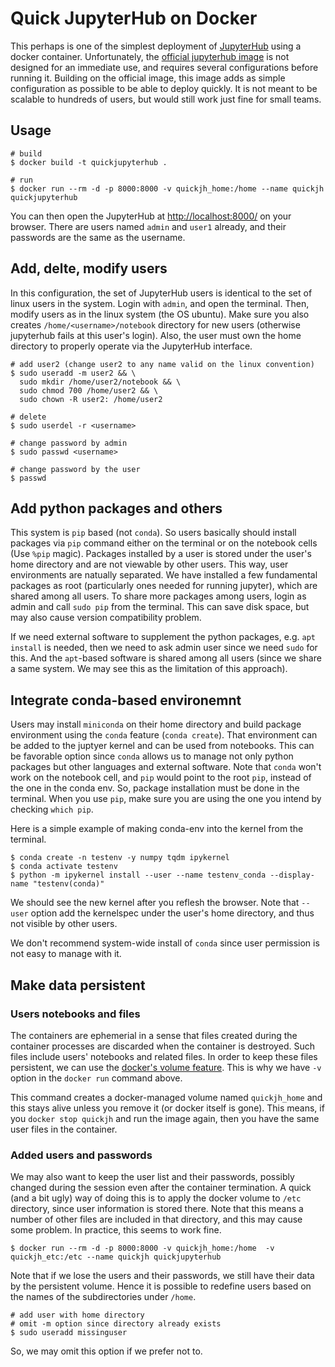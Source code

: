 Quick JupyterHub on Docker
==========================

This perhaps is one of the simplest deployment of [JupyterHub](https://jupyterhub.readthedocs.io/en/stable/) using a docker container.
Unfortunately, the [official jupyterhub image](https://github.com/jupyterhub/jupyterhub/) is not designed for an immediate use, and requires several configurations before running it.
Building on the official image, this image adds as simple configuration as possible to be able to deploy quickly.
It is not meant to be scalable to hundreds of users, but would still work just fine for small teams.



## Usage

```shell
# build
$ docker build -t quickjupyterhub .

# run
$ docker run --rm -d -p 8000:8000 -v quickjh_home:/home --name quickjh quickjupyterhub
```

You can then open the JupyterHub at [http://localhost:8000/](http://localhost:8000/) on your browser.
There are users named `admin` and `user1` already, and their passwords are the same as the username.

## Add, delte, modify users

In this configuration, the set of JupyterHub users is identical to the set of linux users in the system.
Login with `admin`, and open the terminal. Then, modify users as in the linux system (the OS ubuntu).
Make sure you also creates `/home/<username>/notebook` directory for new users (otherwise jupyterhub fails at this user's login).
Also, the user must own the home directory to properly operate via the JupyterHub interface.

```shell
# add user2 (change user2 to any name valid on the linux convention)
$ sudo useradd -m user2 && \
  sudo mkdir /home/user2/notebook && \
  sudo chmod 700 /home/user2 && \
  sudo chown -R user2: /home/user2

# delete
$ sudo userdel -r <username>

# change password by admin
$ sudo passwd <username>

# change password by the user
$ passwd
```

## Add python packages and others

This system is `pip` based (not `conda`).
So users basically should install packages via `pip` command either on the terminal or on the notebook cells (Use `%pip` magic).
Packages installed by a user is stored under the user's home directory and are not viewable by other users.
This way, user environments are natually separated.
We have installed a few fundamental packages as root (particularly ones needed for running jupyter), which are shared among all users.
To share more packages among users, login as admin and call `sudo pip` from the terminal.
This can save disk space, but may also cause version compatibility problem.

If we need external software to supplement the python packages, e.g. `apt install` is needed, then we need to ask admin user since we need `sudo` for this.
And the `apt`-based software is shared among all users (since we share a same system. We may see this as the limitation of this approach).

## Integrate conda-based environemnt

Users may install `miniconda` on their home directory and build package environment using the `conda` feature (`conda create`).
That environment can be added to the juptyer kernel and can be used from notebooks.
This can be favorable option since `conda` allows us to manage not only python packages but other languages and external software.
Note that `conda` won't work on the notebook cell, and `pip` would point to the root `pip`, instead of the one in the conda env.
So, package installation must be done in the terminal.
When you use `pip`, make sure you are using the one you intend by checking `which pip`.

Here is a simple example of making conda-env into the kernel from the terminal.

```shell
$ conda create -n testenv -y numpy tqdm ipykernel
$ conda activate testenv
$ python -m ipykernel install --user --name testenv_conda --display-name "testenv(conda)"
```
We should see the new kernel after you reflesh the browser.
Note that `--user` option add the kernelspec under the user's home directory, and thus not visible by other users.


We don't recommend system-wide install of `conda` since user permission is not easy to manage with it.


## Make data persistent

### Users notebooks and files

The containers are ephemerial in a sense that files created during the container processes are discarded when the container is destroyed.
Such files include users' notebooks and related files.
In order to keep these files persistent, we can use the [docker's volume feature](https://docs.docker.com/storage/volumes/).
This is why we have `-v` option in the `docker run` command above.

This command creates a docker-managed volume named `quickjh_home` and this stays alive unless you remove it (or docker itself is gone).
This means, if you `docker stop quickjh` and run the image again, then you have the same user files in the container.

### Added users and passwords

We may also want to keep the user list and their passwords, possibly changed during the session even after the container termination.
A quick (and a bit ugly) way of doing this is to apply the docker volume to `/etc` directory, since user information is stored there.
Note that this means a number of other files are included in that directory, and this may cause some problem.
In practice, this seems to work fine.

```shell
$ docker run --rm -d -p 8000:8000 -v quickjh_home:/home  -v quickjh_etc:/etc --name quickjh quickjupyterhub
```

Note that if we lose the users and their passwords, we still have their data by the persistent volume.
Hence it is possible to redefine users based on the names of the subdirectories under `/home`.

```shell
# add user with home directory
# omit -m option since directory already exists
$ sudo useradd missinguser
```
So, we may omit this option if we prefer not to.
